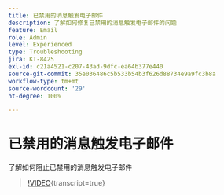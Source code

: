 ```yaml
---
title: 已禁用的消息触发电子邮件
description: 了解如何修复已禁用的消息触发电子邮件的问题
feature: Email
role: Admin
level: Experienced
type: Troubleshooting
jira: KT-8425
exl-id: c21a4521-c207-43ad-9dfc-ea64b377e440
source-git-commit: 35e036486c5b533b54b3f626d88734e9a9fc3b8a
workflow-type: tm+mt
source-wordcount: '29'
ht-degree: 100%

---
```


# 已禁用的消息触发电子邮件

了解如何阻止已禁用的消息触发电子邮件
>[!VIDEO](https://video.tv.adobe.com/v/335981?quality=12&learn=on){transcript=true}
